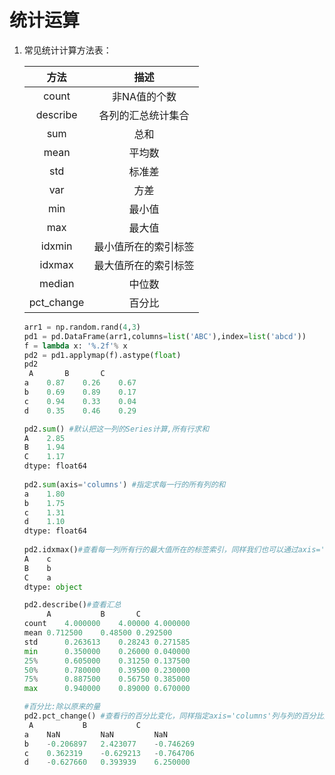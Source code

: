 # 统计运算

1. 常见统计计算方法表：

   |    方法    |         描述         |
   | :--------: | :------------------: |
   |   count    |     非NA值的个数     |
   |  describe  |  各列的汇总统计集合  |
   |    sum     |         总和         |
   |    mean    |        平均数        |
   |    std     |        标准差        |
   |    var     |         方差         |
   |    min     |        最小值        |
   |    max     |        最大值        |
   |   idxmin   | 最小值所在的索引标签 |
   |   idxmax   | 最大值所在的索引标签 |
   |   median   |        中位数        |
   | pct_change |        百分比        |

   ```python
   arr1 = np.random.rand(4,3)
   pd1 = pd.DataFrame(arr1,columns=list('ABC'),index=list('abcd'))
   f = lambda x: '%.2f'% x
   pd2 = pd1.applymap(f).astype(float)
   pd2
   	A		B		C
   a	0.87	0.26	0.67
   b	0.69	0.89	0.17
   c	0.94	0.33	0.04
   d	0.35	0.46	0.29
   
   pd2.sum() #默认把这一列的Series计算,所有行求和
   A    2.85
   B    1.94
   C    1.17
   dtype: float64
       
   pd2.sum(axis='columns') #指定求每一行的所有列的和
   a    1.80
   b    1.75
   c    1.31
   d    1.10
   dtype: float64
       
   pd2.idxmax()#查看每一列所有行的最大值所在的标签索引，同样我们也可以通过axis='columns'求每一行所有列的最大值的标签索引
   A    c
   B    b
   C    a
   dtype: object
   
   pd2.describe()#查看汇总
   		A			B		C
   count	4.000000	4.00000	4.000000
   mean	0.712500	0.48500	0.292500
   std		0.263613	0.28243	0.271585
   min		0.350000	0.26000	0.040000
   25%		0.605000	0.31250	0.137500
   50%		0.780000	0.39500	0.230000
   75%		0.887500	0.56750	0.385000
   max		0.940000	0.89000	0.670000
   
   #百分比:除以原来的量
   pd2.pct_change() #查看行的百分比变化，同样指定axis='columns'列与列的百分比变化
   	A			B			C
   a	NaN			NaN			NaN
   b	-0.206897	2.423077	-0.746269
   c	0.362319	-0.629213	-0.764706
   d	-0.627660	0.393939	6.250000
   ```
